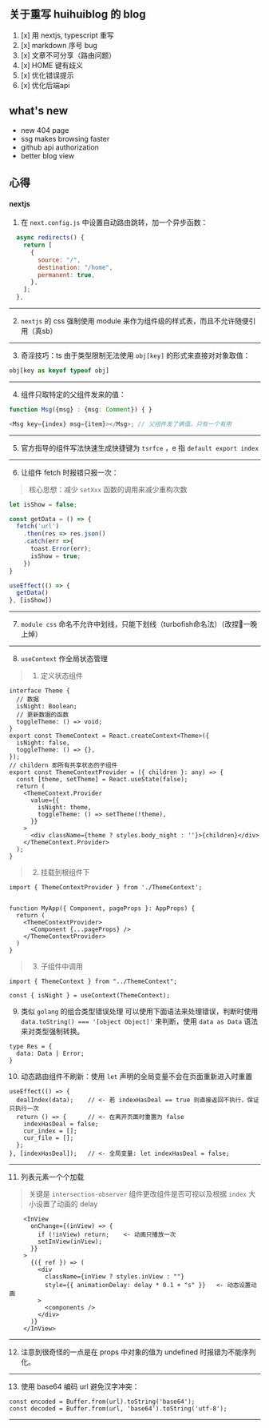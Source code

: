 ## 关于重写 huihuiblog 的 blog

1. [x] 用 nextjs, typescript 重写
2. [x] markdown 序号 bug
3. [x] 文章不可分享（路由问题）
4. [x] HOME 键有歧义
5. [x] 优化错误提示
6. [x] 优化后端api

## what's new
- new 404 page
- ssg makes browsing faster 
- github api authorization
- better blog view

## 心得
#### nextjs
1. 在 `next.config.js` 中设置自动路由跳转，加一个异步函数：
```js
  async redirects() {
    return [
      {
        source: "/",
        destination: "/home",
        permanent: true,
      },
    ];
  },
 ```
 
 ---
 
2. `nextjs` 的 css 强制使用 module 来作为组件级的样式表，而且不允许随便引用（真sb）

---

3. 奇淫技巧：ts 由于类型限制无法使用 `obj[key]` 的形式来直接对对象取值：
```ts
obj[key as keyof typeof obj]
```

---

4. 组件只取特定的父组件发来的值：
```ts
function Msg({msg} : {msg: Comment}) { }

<Msg key={index} msg={item}></Msg>; // 父组件发了俩值，只有一个有用
```

---

5. 官方指导的组件写法快速生成快捷键为 `tsrfce` ，e 指 `default export index`

---

6. 让组件 fetch 时报错只报一次：
> 核心思想：减少 `setXxx` 函数的调用来减少重构次数
```ts
let isShow = false;

const getData = () => {
  fetch('url')
    .then(res => res.json()
    .catch(err =>{
      toast.Error(err);
      isShow = true;
    })
}

useEffect(() => {
  getData()
}, [isShow])
```

---

7. `module css` 命名不允许中划线，只能下划线（turbofish命名法）（改捏🐎一晚上焯）

---

8. `useContext` 作全局状态管理
> 1. 定义状态组件
```tsx
interface Theme {
  // 数据
  isNight: Boolean;
  // 更新数据的函数
  toggleTheme: () => void;
}
export const ThemeContext = React.createContext<Theme>({
  isNight: false,
  toggleTheme: () => {},
});
// childern 即所有共享状态的子组件
export const ThemeContextProvider = ({ children }: any) => {
  const [theme, setTheme] = React.useState(false);
  return (
    <ThemeContext.Provider
      value={{
        isNight: theme,
        toggleTheme: () => setTheme(!theme),
      }}
    >
      <div className={theme ? styles.body_night : ''}>{children}</div>
    </ThemeContext.Provider>
  );
}
```

> 2. 挂载到根组件下
```tsx
import { ThemeContextProvider } from './ThemeContext';


function MyApp({ Component, pageProps }: AppProps) {
  return (
    <ThemeContextProvider>
      <Component {...pageProps} />
    </ThemeContextProvider>
  )
}
```
> 3. 子组件中调用
```tsx
import { ThemeContext } from "../ThemeContext";

const { isNight } = useContext(ThemeContext);
```

9. 类似 `golang` 的组合类型错误处理
可以使用下面语法来处理错误，判断时使用 `data.toString() === '[object Object]'` 来判断，使用 `data as Data` 语法来对类型强制转换。
```tsx
type Res = {
  data: Data | Error;
}
```

10. 动态路由组件不刷新：使用 `let` 声明的全局变量不会在页面重新进入时重置
```tsx
useEffect(() => {
  dealIndex(data);    // <- 若 indexHasDeal == true 则直接返回不执行，保证只执行一次
  return () => {      // <- 在离开页面时重置为 false
    indexHasDeal = false;
    cur_index = [];
    cur_file = [];
  };
}, [indexHasDeal]);   // <- 全局变量: let indexHasDeal = false;
```

---

11. 列表元素一个个加载
> 关键是 `intersection-observer` 组件更改组件是否可视以及根据 `index` 大小设置了动画的 delay
```tsx
    <InView
      onChange={(inView) => {
        if (!inView) return;    <- 动画只播放一次
        setInView(inView);
      }}
    >
      {({ ref }) => (
        <div
          className={inView ? styles.inView : ""}
          style={{ animationDelay: delay * 0.1 + "s" }}   <- 动态设置动画
        >
          <components />
        </div>
      )}
    </InView>
```

---

12. 注意到很奇怪的一点是在 props 中对象的值为 undefined 时报错为不能序列化。

---

13. 使用 base64 编码 url 避免汉字冲突：
```tsx
const encoded = Buffer.from(url).toString('base64');
const decoded = Buffer.from(url, 'base64').toString('utf-8');
```

---

